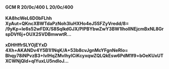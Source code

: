 #### GCM R 20/0c/400 L 20/0c/400
**KA8hcWeL6D0bFLhh**<br/>**XyAut+QKncXBWTdaPzNoh3luHXHo4eJ5SFZyVredd/8=**<br/>**/9yKp+Ie6s52wFDX/S8SqlkdGJX/PIPBYbwZwY3BW1lholINEjcmBxNL8GrspDVf6j+OUX2SVDBmwwtR...**<br/><br/>
**xDHHffrSLYOjEYxD**<br/>**4Xh+AKANDv4Y5B1l1NqK/A+53b8cvJgnMcYFgnNeRIo=**<br/>**Bhqy78iNPvzB3+IvlHqZMvIhylCiKcyxqwZQLQkEsw6PdM1f9+bOeKUxUTXCWNjQId+qIYuxLU5ndIoJ...**